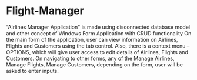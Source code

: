 # Flight-Manager
“Airlines Manager Application" is made using disconnected database model and other concept of Windows
Form Application with CRUD functionality
On the main form of the application, user can view information on Airlines, Flights and
Customers using the tab control.
Also, there is a context menu – OPTIONS, which will give
user access to edit details of Airlines, Flights and Customers. On navigating to other forms,
any of the Manage Airlines, Manage Flights, Manage Customers, depending on the form,
user will be asked to enter inputs.
